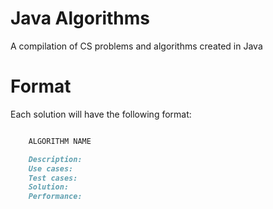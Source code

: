 # Java Algorithms

A compilation of CS problems and algorithms created in Java

# Format

Each solution will have the following format:

```md

    ALGORITHM NAME

    Description:
    Use cases:
    Test cases:
    Solution:
    Performance:
 
```